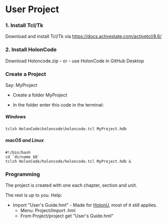 # User Project

### 1. Install Tcl/Tk

Download and install Tcl/Tk via https://docs.activestate.com/activetcl/8.6/

### 2. Install HolonCode
Download Holoncode.zip - or -  use HolonCode in GitHub Desktop



### Create a Project

Say: MyProject 

- Create a folder MyProject 

- In the folder enter this code in the terminal:

##### Windows

```
tclsh HolonCode\holoncode\holoncode.tcl MyProject.hdb
````

##### macOS and Linux

````
#!/bin/bash 
cd `dirname $0` 
tclsh HolonCode/holoncode/holoncode.tcl MyProject.hdb &
````



### Programming

The project is created with one each chapter, section and unit. 

The rest is up to you. Help:

- Import "User's Guide.hml"  -  Made for [HolonU](https://holonforth.com/holonu.html), most of it still applies.
  - Menu: Project/Import .hml
  - From Project/project get "User's Guide.hml"

  

  

  

  

   

  



 






